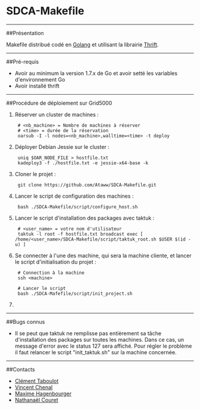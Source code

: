 # SDCA-Makefile

----

##Présentation

Makefile distribué codé en [Golang](www.golang.org) et utilisant la librairie [Thrift](www.http://thrift.apache.org/).

----

##Pré-requis

* Avoir au minimum la version 1.7.x de Go et avoir setté les variables d'environnement Go
* Avoir installé thrift

----

##Procédure de déploiement sur Grid5000

1. Réserver un cluster de machines :

		# <nb_machine> = Nombre de machines à réserver
		# <time> = durée de la réservation
		oarsub -I -l nodes=<nb_machine>,walltime=<time> -t deploy

2. Déployer Debian Jessie sur le cluster :

		uniq $OAR_NODE_FILE > hostfile.txt
		kadeploy3 -f ./hostfile.txt -e jessie-x64-base -k

3. Cloner le projet :

		git clone https://github.com/Ataww/SDCA-Makefile.git

4. Lancer le script de configuration des machines :
	
		bash ./SDCA-Makefile/script/configure_host.sh

5. Lancer le script d'installation des packages avec taktuk :

		# <user_name> = votre nom d'utilisateur
		taktuk -l root -f hostfile.txt broadcast exec [ /home/<user_name>/SDCA-Makefile/script/taktuk_root.sh $USER $(id -u) ]

6. Se connecter à l'une des machine, qui sera la machine cliente, et lancer le script d'initialisation du projet :

		# Connection à la machine
		ssh <machine>
			
		# Lancer le script
		bash ./SDCA-Mafefile/script/init_project.sh

7. 

----

##Bugs connus

- Il se peut que taktuk ne remplisse pas entièrement sa tâche d'installation des packages sur toutes les machines. Dans ce cas, un message d'error avec le status 127 sera affiché. Pour régler le problème il faut relancer le script "init_taktuk.sh" sur la machine concernée.

----

##Contacts

- [Clément Taboulot](mailto:clement.taboulot@grenoble-inp.org)
- [Vincent Chenal](mailto:vincent.chenal@grenoble-inp.org)
- [Maxime Hagenbourger](mailto:maxime.hagenbourger@grenoble-inp.org)
- [Nathanaël Couret](mailto:nathanael.couret@grenoble-inp.org)